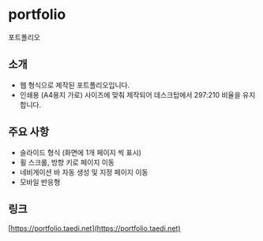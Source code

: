 # portfolio
포트폴리오

## 소개

- 웹 형식으로 제작된 포트폴리오입니다.
- 인쇄용 (A4용지 가로) 사이즈에 맞춰 제작되어 데스크탑에서 297:210 비율을 유지합니다.

## 주요 사항
- 슬라이드 형식 (화면에 1개 페이지 씩 표시)
- 휠 스크롤, 방향 키로 페이지 이동
- 네비게이션 바 자동 생성 및 지정 페이지 이동
- 모바일 반응형

## 링크
[https://portfolio.taedi.net](https://portfolio.taedi.net)
